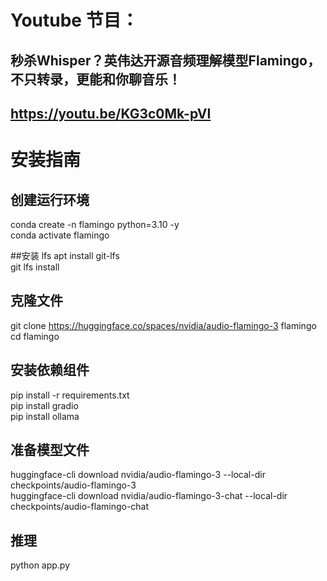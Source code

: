 # Youtube 节目：
## 秒杀Whisper？英伟达开源音频理解模型Flamingo，不只转录，更能和你聊音乐！
## https://youtu.be/KG3c0Mk-pVI

# 安装指南
## 创建运行环境
conda create -n flamingo python=3.10 -y  
conda activate flamingo  

##安装 lfs
apt install git-lfs  
git lfs install  

## 克隆文件
git clone https://huggingface.co/spaces/nvidia/audio-flamingo-3 flamingo  
cd flamingo  

## 安装依赖组件
pip install -r requirements.txt  
pip install gradio  
pip install ollama  

## 准备模型文件
huggingface-cli download nvidia/audio-flamingo-3 --local-dir checkpoints/audio-flamingo-3  
huggingface-cli download nvidia/audio-flamingo-3-chat --local-dir checkpoints/audio-flamingo-chat  

## 推理
python app.py  




  












 

















